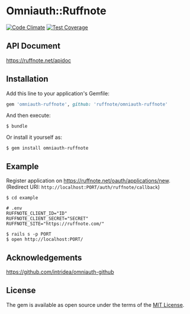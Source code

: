 # Omniauth::Ruffnote

[![Code Climate](https://codeclimate.com/github/ruffnote/omniauth-ruffnote/badges/gpa.svg)](https://codeclimate.com/github/ruffnote/omniauth-ruffnote)
[![Test Coverage](https://codeclimate.com/github/ruffnote/omniauth-ruffnote/badges/coverage.svg)](https://codeclimate.com/github/ruffnote/omniauth-ruffnote/coverage)

## API Document

https://ruffnote.net/apidoc

## Installation

Add this line to your application's Gemfile:

```ruby
gem 'omniauth-ruffnote', github: 'ruffnote/omniauth-ruffnote'
```

And then execute:

    $ bundle

Or install it yourself as:

    $ gem install omniauth-ruffnote

## Example

Register application on https://ruffnote.net/oauth/applications/new.  
(Redirect URI: `http://localhost:PORT/auth/ruffnote/callback`)

```
$ cd example

# .env
RUFFNOTE_CLIENT_ID="ID"
RUFFNOTE_CLIENT_SECRET="SECRET"
RUFFNOTE_SITE="https://ruffnote.com/"

$ rails s -p PORT
$ open http://localhost:PORT/
```

## Acknowledgements

https://github.com/intridea/omniauth-github

## License

The gem is available as open source under the terms of the [MIT License](http://opensource.org/licenses/MIT).


